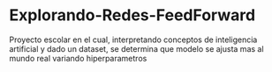 # Explorando-Redes-FeedForward
Proyecto escolar en el cual, interpretando conceptos de inteligencia artificial y dado un dataset, se determina que modelo se ajusta mas al mundo real variando hiperparametros
